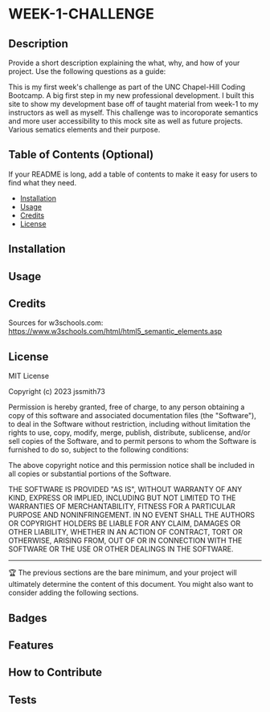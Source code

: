 # WEEK-1-CHALLENGE

## Description

Provide a short description explaining the what, why, and how of your project. Use the following questions as a guide:

This is my first week's challenge as part of the UNC Chapel-Hill Coding Bootcamp. A big first step in my new professional development.
I built this site to show my development base off of taught material from week-1 to my instructors as well as myself.
This challenge was to incoroporate semantics and more user accessibility to this mock site as well as future projects.
Various sematics elements and their purpose.

## Table of Contents (Optional)

If your README is long, add a table of contents to make it easy for users to find what they need.

- [Installation](#installation)
- [Usage](#usage)
- [Credits](#credits)
- [License](#license)

## Installation


## Usage


## Credits

Sources for w3schools.com: 
https://www.w3schools.com/html/html5_semantic_elements.asp

## License

MIT License

Copyright (c) 2023 jssmith73

Permission is hereby granted, free of charge, to any person obtaining a copy
of this software and associated documentation files (the "Software"), to deal
in the Software without restriction, including without limitation the rights
to use, copy, modify, merge, publish, distribute, sublicense, and/or sell
copies of the Software, and to permit persons to whom the Software is
furnished to do so, subject to the following conditions:

The above copyright notice and this permission notice shall be included in all
copies or substantial portions of the Software.

THE SOFTWARE IS PROVIDED "AS IS", WITHOUT WARRANTY OF ANY KIND, EXPRESS OR
IMPLIED, INCLUDING BUT NOT LIMITED TO THE WARRANTIES OF MERCHANTABILITY,
FITNESS FOR A PARTICULAR PURPOSE AND NONINFRINGEMENT. IN NO EVENT SHALL THE
AUTHORS OR COPYRIGHT HOLDERS BE LIABLE FOR ANY CLAIM, DAMAGES OR OTHER
LIABILITY, WHETHER IN AN ACTION OF CONTRACT, TORT OR OTHERWISE, ARISING FROM,
OUT OF OR IN CONNECTION WITH THE SOFTWARE OR THE USE OR OTHER DEALINGS IN THE
SOFTWARE.


---

🏆 The previous sections are the bare minimum, and your project will ultimately determine the content of this document. You might also want to consider adding the following sections.

## Badges


## Features


## How to Contribute


## Tests

